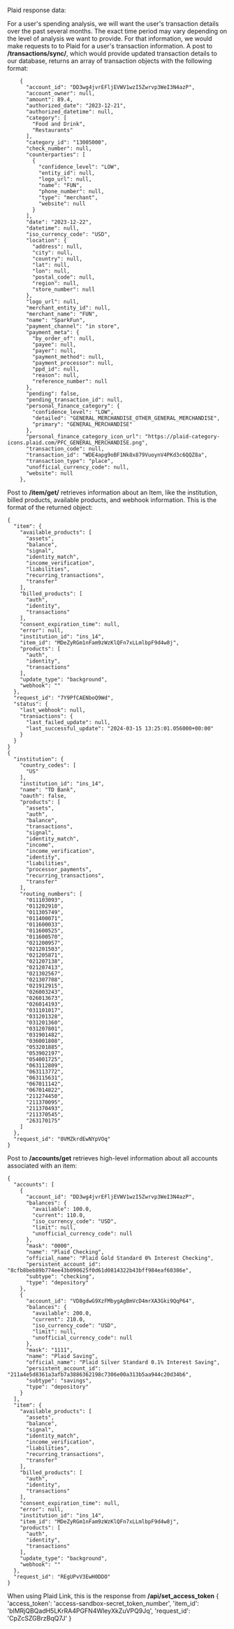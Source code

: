 Plaid response data:

For a user's spending analysis, we will want the user's transaction details over the past several months.  The exact time period may vary depending on the level of analysis we want to provide.  For that information, we would make requests to to Plaid for a user's transaction information.  A post to **/transactions/sync/**, which would provide updated transaction details to our database, returns an array of transaction objects with the following format:

```
    {
      "account_id": "DD3wg4jvrEFljEVWV1wzI5Zwrvp3WeI3N4azP",
      "account_owner": null,
      "amount": 89.4,
      "authorized_date": "2023-12-21",
      "authorized_datetime": null,
      "category": [
        "Food and Drink",
        "Restaurants"
      ],
      "category_id": "13005000",
      "check_number": null,
      "counterparties": [
        {
          "confidence_level": "LOW",
          "entity_id": null,
          "logo_url": null,
          "name": "FUN",
          "phone_number": null,
          "type": "merchant",
          "website": null
        }
      ],
      "date": "2023-12-22",
      "datetime": null,
      "iso_currency_code": "USD",
      "location": {
        "address": null,
        "city": null,
        "country": null,
        "lat": null,
        "lon": null,
        "postal_code": null,
        "region": null,
        "store_number": null
      },
      "logo_url": null,
      "merchant_entity_id": null,
      "merchant_name": "FUN",
      "name": "SparkFun",
      "payment_channel": "in store",
      "payment_meta": {
        "by_order_of": null,
        "payee": null,
        "payer": null,
        "payment_method": null,
        "payment_processor": null,
        "ppd_id": null,
        "reason": null,
        "reference_number": null
      },
      "pending": false,
      "pending_transaction_id": null,
      "personal_finance_category": {
        "confidence_level": "LOW",
        "detailed": "GENERAL_MERCHANDISE_OTHER_GENERAL_MERCHANDISE",
        "primary": "GENERAL_MERCHANDISE"
      },
      "personal_finance_category_icon_url": "https://plaid-category-icons.plaid.com/PFC_GENERAL_MERCHANDISE.png",
      "transaction_code": null,
      "transaction_id": "WDE4apg9oBF1Nk8x879VuoynV4PKd3c6QQZ8a",
      "transaction_type": "place",
      "unofficial_currency_code": null,
      "website": null
    },
```


Post to **/item/get/** retrieves information about an Item, like the institution, billed products, available products, and webhook information. This is the format of the returned object:
```
{
  "item": {
    "available_products": [
      "assets",
      "balance",
      "signal",
      "identity_match",
      "income_verification",
      "liabilities",
      "recurring_transactions",
      "transfer"
    ],
    "billed_products": [
      "auth",
      "identity",
      "transactions"
    ],
    "consent_expiration_time": null,
    "error": null,
    "institution_id": "ins_14",
    "item_id": "MDeZyRGm1nFam9zWzKlQFn7xLLmlbpF9d4w8j",
    "products": [
      "auth",
      "identity",
      "transactions"
    ],
    "update_type": "background",
    "webhook": ""
  },
  "request_id": "7Y9PfCAENboQ9Wd",
  "status": {
    "last_webhook": null,
    "transactions": {
      "last_failed_update": null,
      "last_successful_update": "2024-03-15 13:25:01.056000+00:00"
    }
  }
}
{
  "institution": {
    "country_codes": [
      "US"
    ],
    "institution_id": "ins_14",
    "name": "TD Bank",
    "oauth": false,
    "products": [
      "assets",
      "auth",
      "balance",
      "transactions",
      "signal",
      "identity_match",
      "income",
      "income_verification",
      "identity",
      "liabilities",
      "processor_payments",
      "recurring_transactions",
      "transfer"
    ],
    "routing_numbers": [
      "011103093",
      "011202910",
      "011305749",
      "011400071",
      "011600033",
      "011600525",
      "011600570",
      "021200957",
      "021201503",
      "021205871",
      "021207138",
      "021207413",
      "021302567",
      "021307708",
      "021912915",
      "026003243",
      "026013673",
      "026014193",
      "031101017",
      "031201328",
      "031201360",
      "031207801",
      "031901482",
      "036001808",
      "053201885",
      "053902197",
      "054001725",
      "063112809",
      "063113772",
      "063115631",
      "067011142",
      "067014822",
      "211274450",
      "211370095",
      "211370493",
      "211370545",
      "263170175"
    ]
  },
  "request_id": "0VMZkrdEwNYpVOq"
}
```


Post to **/accounts/get** retrieves high-level information about all accounts associated with an item:
```
{
  "accounts": [
    {
      "account_id": "DD3wg4jvrEFljEVWV1wzI5Zwrvp3WeI3N4azP",
      "balances": {
        "available": 100.0,
        "current": 110.0,
        "iso_currency_code": "USD",
        "limit": null,
        "unofficial_currency_code": null
      },
      "mask": "0000",
      "name": "Plaid Checking",
      "official_name": "Plaid Gold Standard 0% Interest Checking",
      "persistent_account_id": "8cfb8beb89b774ee43b090625f0d61d0814322b43bff984eaf60386e",
      "subtype": "checking",
      "type": "depository"
    },
    {
      "account_id": "VD8gdwG9XzFMbygAgBmVcD4mrXA3Gki9QqP64",
      "balances": {
        "available": 200.0,
        "current": 210.0,
        "iso_currency_code": "USD",
        "limit": null,
        "unofficial_currency_code": null
      },
      "mask": "1111",
      "name": "Plaid Saving",
      "official_name": "Plaid Silver Standard 0.1% Interest Saving",
      "persistent_account_id": "211a4e5d8361a3afb7a3886362198c7306e00a313b5aa944c20d34b6",
      "subtype": "savings",
      "type": "depository"
    }
  ],
  "item": {
    "available_products": [
      "assets",
      "balance",
      "signal",
      "identity_match",
      "income_verification",
      "liabilities",
      "recurring_transactions",
      "transfer"
    ],
    "billed_products": [
      "auth",
      "identity",
      "transactions"
    ],
    "consent_expiration_time": null,
    "error": null,
    "institution_id": "ins_14",
    "item_id": "MDeZyRGm1nFam9zWzKlQFn7xLLmlbpF9d4w8j",
    "products": [
      "auth",
      "identity",
      "transactions"
    ],
    "update_type": "background",
    "webhook": ""
  },
  "request_id": "REgUPvV3EwH0DDO"
}
```





When using Plaid Link, this is the response from **/api/set_access_token**
{
  'access_token': 'access-sandbox-secret_token_number',
  'item_id': 'blMRjQBQadH5LKrRA4PGFN4WleyXkZuVPQ9Jq', 
  'request_id': 'CpZcSZGBrzBqQ7J'
}
